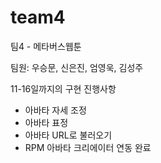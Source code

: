 # team4
팀4 - 메타버스웹툰

팀원: 우승문, 신은진, 엄영욱, 김성주

11-16일까지의 구현 진행사항
- 아바타 자세 조정
- 아바타 표정
- 아바타 URL로 불러오기
- RPM 아바타 크리에이터 연동 완료
